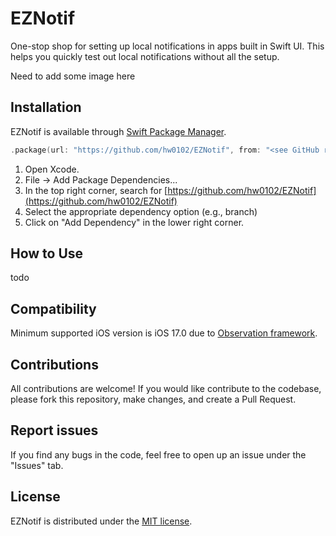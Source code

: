 # EZNotif
One-stop shop for setting up local notifications in apps built in Swift UI. This helps you quickly test out local notifications without all the setup.

Need to add some image here

## Installation
EZNotif is available through [Swift Package Manager](https://swift.org/package-manager).

```swift
.package(url: "https://github.com/hw0102/EZNotif", from: "<see GitHub releases>")
```

1. Open Xcode.
2. File -> Add Package Dependencies...
3. In the top right corner, search for [https://github.com/hw0102/EZNotif](https://github.com/hw0102/EZNotif)
4. Select the appropriate dependency option (e.g., branch)
5. Click on "Add Dependency" in the lower right corner.

## How to Use
todo

## Compatibility
Minimum supported iOS version is iOS 17.0 due to [Observation framework](https://developer.apple.com/documentation/Observation).

## Contributions
All contributions are welcome! If you would like contribute to the codebase, please fork this repository, make changes, and create a Pull Request.

## Report issues
If you find any bugs in the code, feel free to open up an issue under the "Issues" tab.

## License
EZNotif is distributed under the [MIT license](https://github.com/hw0102/EZNotif/blob/main/LICENSE).
